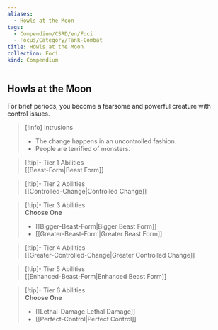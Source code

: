 ```yaml
---
aliases:
  - Howls at the Moon
tags:
  - Compendium/CSRD/en/Foci
  - Focus/Category/Tank-Combat
title: Howls at the Moon
collection: Foci
kind: Compendium
---
```

## Howls at the Moon  
For brief periods, you become a fearsome and powerful creature with control issues.  

>[!info] Intrusions  
>- The change happens in an uncontrolled fashion.  
>- People are terrified of monsters.  


>[!tip]- Tier 1 Abilities  
> [[Beast-Form|Beast Form]]  


>[!tip]- Tier 2 Abilities  
> [[Controlled-Change|Controlled Change]]  


>[!tip]- Tier 3 Abilities  
> **Choose One**  
>- [[Bigger-Beast-Form|Bigger Beast Form]]  
>- [[Greater-Beast-Form|Greater Beast Form]]  


>[!tip]- Tier 4 Abilities  
> [[Greater-Controlled-Change|Greater Controlled Change]]  


>[!tip]- Tier 5 Abilities  
> [[Enhanced-Beast-Form|Enhanced Beast Form]]  


>[!tip]- Tier 6 Abilities  
> **Choose One**  
>- [[Lethal-Damage|Lethal Damage]]  
>- [[Perfect-Control|Perfect Control]]